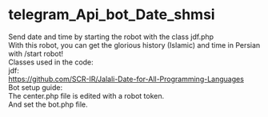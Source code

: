 # telegram_Api_bot_Date_shmsi
Send date and time by starting the robot with the class jdf.php<br>
With this robot, you can get the glorious history (Islamic) and time in Persian with /start robot!<br>
Classes used in the code:<br>
jdf:  <br>
https://github.com/SCR-IR/Jalali-Date-for-All-Programming-Languages<br>
Bot setup guide:<br>
The center.php file is edited with a robot token.<br>
And set the bot.php file.<br>
